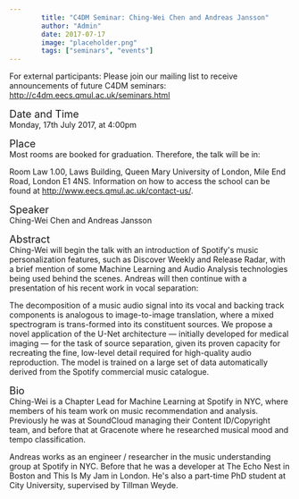 ```yaml
---
        title: "C4DM Seminar: Ching-Wei Chen and Andreas Jansson"
        author: "Admin"
        date: 2017-07-17
        image: "placeholder.png"
        tags: ["seminars", "events"]
---
```


<p>For external participants: Please join our mailing list to receive announcements of future C4DM seminars: <a href="http://c4dm.eecs.qmul.ac.uk/seminars.html">http://c4dm.eecs.qmul.ac.uk/seminars.html</a></p>


<span style="font-size: 130%;">Date and Time</span></br>
Monday, 17th July 2017, at 4:00pm

<span style="font-size: 130%;">Place</span></br>
Most rooms are booked for graduation. Therefore, the talk will be in:</br>

Room Law 1.00, Laws Building, Queen Mary University of London, Mile End Road, London E1 4NS. Information on how to access the school can be found at <a href="http://www.eecs.qmul.ac.uk/contact-us/">http://www.eecs.qmul.ac.uk/contact-us/</a>.

<span style="font-size: 130%;">Speaker</span></br>
Ching-Wei Chen and Andreas Jansson

<span style="font-size: 130%;">Abstract</span></br>
Ching-Wei will begin the talk with an introduction of Spotify's music personalization features, such as Discover Weekly and Release Radar, with a brief mention of some Machine Learning and Audio Analysis technologies being used behind the scenes. Andreas will then continue with a presentation of his recent work in vocal separation:

The decomposition of a music audio signal into its vocal and backing track components is analogous to image-to-image translation, where a mixed spectrogram is trans-formed into its constituent sources. We propose a novel application of the U-Net architecture — initially developed for medical imaging — for the task of source separation, given its proven capacity for recreating the fine, low-level detail required for high-quality audio reproduction. The model is trained on a large set of data automatically derived from the Spotify commercial music catalogue.

<span style="font-size: 130%;">Bio</span></br>
Ching-Wei is a Chapter Lead for Machine Learning at Spotify in NYC, where members of his team work on music recommendation and analysis. Previously he was at SoundCloud managing their Content ID/Copyright team, and before that at Gracenote where he researched musical mood and tempo classification.

Andreas works as an engineer / researcher in the music understanding group at Spotify in NYC. Before that he was a developer at The Echo Nest in Boston and This Is My Jam in London. He's also a part-time PhD student at City University, supervised by Tillman Weyde.

